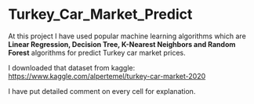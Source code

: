 # Turkey_Car_Market_Predict

At this project I have used popular machine learning algorithms which are **Linear Regression, Decision Tree, K-Nearest Neighbors and Random Forest** algorithms for predict Turkey car market prices.

I downloaded that dataset from kaggle: https://www.kaggle.com/alpertemel/turkey-car-market-2020

I have put detailed comment on every cell for explanation.
